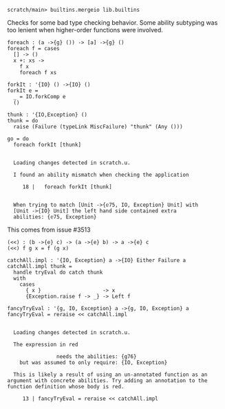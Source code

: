 ``` ucm :hide
scratch/main> builtins.mergeio lib.builtins
```

Checks for some bad type checking behavior. Some ability subtyping was
too lenient when higher-order functions were involved.

``` unison :error
foreach : (a ->{g} ()) -> [a] ->{g} ()
foreach f = cases
  [] -> ()
  x +: xs ->
    f x
    foreach f xs

forkIt : '{IO} () ->{IO} ()
forkIt e =
  _ = IO.forkComp e
  ()

thunk : '{IO,Exception} ()
thunk = do
  raise (Failure (typeLink MiscFailure) "thunk" (Any ()))

go = do
  foreach forkIt [thunk]
```

``` ucm :added-by-ucm

  Loading changes detected in scratch.u.

  I found an ability mismatch when checking the application

     18 |   foreach forkIt [thunk]


  When trying to match [Unit ->{𝕖75, IO, Exception} Unit] with
  [Unit ->{IO} Unit] the left hand side contained extra
  abilities: {𝕖75, Exception}

```

This comes from issue \#3513

``` unison :error
(<<) : (b ->{e} c) -> (a ->{e} b) -> a ->{e} c
(<<) f g x = f (g x)

catchAll.impl : '{IO, Exception} a ->{IO} Either Failure a
catchAll.impl thunk =
  handle tryEval do catch thunk
  with
    cases
      { x }                    -> x
      {Exception.raise f -> _} -> Left f

fancyTryEval : '{g, IO, Exception} a ->{g, IO, Exception} a
fancyTryEval = reraise << catchAll.impl
```

``` ucm :added-by-ucm

  Loading changes detected in scratch.u.

  The expression in red

                needs the abilities: {g76}
    but was assumed to only require: {IO, Exception}

  This is likely a result of using an un-annotated function as an argument with concrete abilities. Try adding an annotation to the function definition whose body is red.

     13 | fancyTryEval = reraise << catchAll.impl
```
